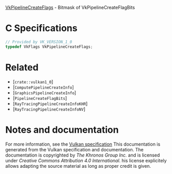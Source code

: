 [VkPipelineCreateFlags](https://www.khronos.org/registry/vulkan/specs/1.3-extensions/man/html/VkPipelineCreateFlags.html) - Bitmask of VkPipelineCreateFlagBits

# C Specifications
```c
// Provided by VK_VERSION_1_0
typedef VkFlags VkPipelineCreateFlags;
```

# Related
- [`crate::vulkan1_0`]
- [`ComputePipelineCreateInfo`]
- [`GraphicsPipelineCreateInfo`]
- [`PipelineCreateFlagBits`]
- [`RayTracingPipelineCreateInfoKHR`]
- [`RayTracingPipelineCreateInfoNV`]

# Notes and documentation
For more information, see the [Vulkan specification](https://www.khronos.org/registry/vulkan/specs/1.3-extensions/html/vkspec.html)
This documentation is generated from the Vulkan specification and documentation.
The documentation is copyrighted by *The Khronos Group Inc.* and is licensed under *Creative Commons Attribution 4.0 International*.
his license explicitely allows adapting the source material as long as proper credit is given.
        